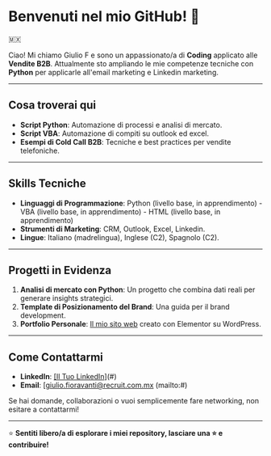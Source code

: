 # Benvenuti nel mio GitHub! 👋
🇲🇽


Ciao! Mi chiamo Giulio F e sono un appassionato/a di **Coding** applicato alle **Vendite B2B**. 
Attualmente sto ampliando le mie competenze tecniche con **Python** per applicarle all'email marketing e Linkedin marketing.

---

## Cosa troverai qui

- **Script Python**: Automazione di processi e analisi di mercato.
- **Script VBA**: Automazione di compiti su outlook ed excel.
- **Esempi di Cold Call B2B**: Tecniche e best practices per vendite telefoniche.

---

## Skills Tecniche

- **Linguaggi di Programmazione**: Python (livello base, in apprendimento) - VBA (livello base, in apprendimento) - HTML (livello base, in apprendimento)
- **Strumenti di Marketing**: CRM, Outlook, Excel, Linkedin.
-  **Lingue**: Italiano (madrelingua), Inglese (C2), Spagnolo (C2).

---

## Progetti in Evidenza

1. **Analisi di mercato con Python**: Un progetto che combina dati reali per generare insights strategici.
2. **Template di Posizionamento del Brand**: Una guida per il brand development.
3. **Portfolio Personale**: [Il mio sito web](#) creato con Elementor su WordPress.

---

## Come Contattarmi

- **LinkedIn**: [[Il Tuo LinkedIn]](https://www.linkedin.com/in/giuliofioravanti/)(#)
- **Email**: [giulio.fioravanti@recruit.com.mx (mailto:#)

Se hai domande, collaborazioni o vuoi semplicemente fare networking, non esitare a contattarmi!

---

⭐ **Sentiti libero/a di esplorare i miei repository, lasciare una ⭐ e contribuire!**
